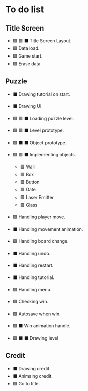 # To do list

## Title Screen

- :green_square: :green_square: :black_large_square: Title Screen Layout.
- :green_square: Data load.
- :green_square: Game start.
- :green_square: Erase data.

## Puzzle

- :black_large_square: Drawing tutorial on start.
- :black_large_square: Drawing UI

- :green_square: :green_square: :black_large_square: Loading puzzle level.
- :green_square: :green_square: :black_large_square: Level prototype.
- :green_square: :black_large_square: :black_large_square: Object prototype.
- :green_square: :green_square: :black_large_square: Implementing objects.
  - :green_square: Wall
  - :green_square: Box
  - :green_square: Button
  - :green_square: Gate
  - :green_square: Laser Emitter
  - :green_square: Glass

- :green_square: Handling player move.
- :black_large_square: Handling movement animation.
- :green_square: Handling board change.

- :black_large_square: Handling undo.
- :black_large_square: Handling restart.
- :black_large_square: Handling tutorial.
- :green_square: Handling menu.

- :green_square: Checking win.
- :green_square: Autosave when win.
- :green_square: :black_large_square: Win animation handle.

- :green_square: :black_large_square: :black_large_square: Drawing level

## Credit

- :black_large_square: Drawing credit.
- :black_large_square: Animaing credit.
- :green_square: Go to title.
